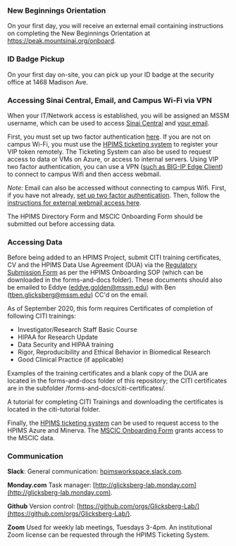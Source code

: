 ### New Beginnings Orientation

On your first day, you will receive an external email containing instructions on completing the New Beginnings Orientation at  https://peak.mountsinai.org/onboard.

### ID Badge Pickup

On your first day on-site, you can pick up your ID badge at the security office at 1468 Madison Ave.

### Accessing Sinai Central, Email, and Campus Wi-Fi via VPN

When your IT/Network access is established, you will be assigned an MSSM username, which can be used to access [Sinai Central](https://sinaicentral.mssm.edu/) and [your email](http://mail.mssm.edu).

First, you must set up two factor authentication [here](https://itsecurity.mssm.edu/vip-two-factor-setup/). If you are not on campus Wi-Fi, you must use the [HPIMS ticketing system](https://app.smartsheet.com/b/form/ab5208921ad64f02b322047d788a4605) to register your VIP token remotely. The Ticketing System can also be used to request access to data or VMs on Azure, or access to internal servers. Using VIP two factor authentication, you can use a VPN ([such as BIG-IP Edge Client](https://itsecurity.mssm.edu/vpn-tunnel-with-f5bigclient/)) to connect to campus Wifi and then access webmail.

*Note:* Email can also be accessed without connecting to campus Wifi. First, if you have not already, [set up two factor authentication](https://itsecurity.mssm.edu/vip-two-factor-setup/). Then, follow the [instructions for external webmail access here](https://itsecurity.mssm.edu/email-access/external-webmail-access/).

The HPIMS Directory Form and MSCIC Onboarding Form should be submitted out before accessing data.

### Accessing Data

Before being added to an HPIMS Project, submit CITI training certificates, CV and the HPIMS Data Use Agreement (DUA) via the [Regulatory Submission Form](https://app.smartsheet.com/b/form/0e8ccccac1bc4614b8c17bd4ad8301c6) as per the HPIMS Onboarding SOP (which can be downloaded in the forms-and-docs folder). These documents should also be emailed to Eddye (eddye.golden@mssm.edu) with Ben (tben.glicksberg@mssm.edu) CC'd on the email.

As of September 2020, this form requires Certificates of completion of following CITI trainings:
  - Investigator/Research Staff Basic Course
  - HIPAA for Research Update
  - Data Security and HIPAA training
  - Rigor, Reproducibility and Ethical Behavior in Biomedical Research
  - Good Clinical Practice (if applicable)

Examples of the training certificates and a blank copy of the DUA are located in the forms-and-docs folder of this repository; the CITI certificates are in the subfolder /forms-and-docs/citi-certificates/.

A tutorial for completing CITI Trainings and downloading the certificates is located in the citi-tutorial folder.

Finally, the [HPIMS ticketing system](https://app.smartsheet.com/b/form/ab5208921ad64f02b322047d788a4605) can be used to request access to the HPIMS Azure and Minerva. The [MSCIC Onboarding Form](https://app.smartsheet.com/b/form/401a0e4404cc412fb7982c5f3022d9e0) grants access to the MSCIC data.


### Communication

**Slack**: General communication: [hpimsworkspace.slack.com](hpimsworkspace.slack.com).

**Monday.com** Task manager: [http://glicksberg-lab.monday.com](http://glicksberg-lab.monday.com).

**Github** Version control: [https://github.com/orgs/Glicksberg-Lab/](https://github.com/orgs/Glicksberg-Lab/).

**Zoom** Used for weekly lab meetings, Tuesdays 3-4pm. An institutional Zoom license can be requested through the HPIMS Ticketing System.
